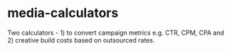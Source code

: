# media-calculators 
Two calculators - 1) to convert campaign metrics e.g. CTR, CPM, CPA and 2) creative build costs based on outsourced rates.